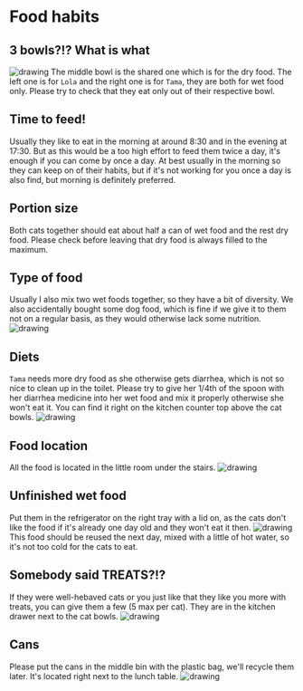 # Food habits

## 3 bowls?!? What is what
![drawing](./assets/food_bowls.jpg)
The middle bowl is the shared one which is for the dry food.
The left one is for `Lola` and the right one is for `Tama`, they are both for wet food only.
Please try to check that they eat only out of their respective bowl.

## Time to feed!
Usually they like to eat in the morning at around 8:30 and in the evening at 17:30.
But as this would be a too high effort to feed them twice a day, it's enough if you can come by once a day.
At best usually in the morning so they can keep on of their habits, but if it's not working for you once a day is also find, but morning is definitely preferred.

## Portion size
Both cats together should eat about half a can of wet food and the rest dry food.
Please check before leaving that dry food is always filled to the maximum.

## Type of food
Usually I also mix two wet foods together, so they have a bit of diversity.
We also accidentally bought some dog food, which is fine if we give it to them not on a regular basis, as they would otherwise lack some nutrition.
![drawing](./assets/cat_food_can_towers.jpg)

## Diets
`Tama` needs more dry food as she otherwise gets diarrhea, which is not so nice to clean up in the toilet.
Please try to give her 1/4th of the spoon with her diarrhea medicine into her wet food and mix it properly otherwise she won't eat it.
You can find it right on the kitchen counter top above the cat bowls.
![drawing](./assets/diarrhea_medicine_portion_size.jpg)

## Food location
All the food is located in the little room under the stairs.
![drawing](./assets/cat_food.jpg)

## Unfinished wet food
Put them in the refrigerator on the right tray with a lid on, as the cats don't like the food if it's already one day old and they won't eat it then.
![drawing](./assets/refrigerator_cat_food.jpg)
This food should be reused the next day, mixed with a little of hot water, so it's not too cold for the cats to eat.

## Somebody said TREATS?!?
If they were well-hebaved cats or you just like that they like you more with treats, you can give them a few (5 max per cat).
They are in the kitchen drawer next to the cat bowls.
![drawing](./assets/cat_treats.jpg)

## Cans
Please put the cans in the middle bin with the plastic bag, we'll recycle them later.
It's located right next to the lunch table.
![drawing](./assets/triple_trash_bin_middle_open.jpg)
